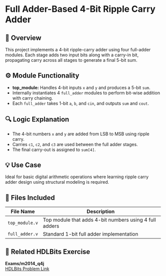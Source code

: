 # Full Adder-Based 4-Bit Ripple Carry Adder

## 🧠 Overview
This project implements a 4-bit ripple-carry adder using four full-adder modules. Each stage adds two input bits along with a carry-in bit, propagating carry across all stages to generate a final 5-bit sum.

## ⚙️ Module Functionality
- **top_module:** Handles 4-bit inputs `x` and `y` and produces a 5-bit `sum`.
- Internally instantiates 4 `full_adder` modules to perform bit-wise addition with carry chaining.
- Each `full_adder` takes 1-bit `a`, `b`, and `cin`, and outputs `sum` and `cout`.

## 🔍 Logic Explanation
- The 4-bit numbers `x` and `y` are added from LSB to MSB using ripple carry.
- Carries `c1`, `c2`, and `c3` are used between the full adder stages.
- The final carry-out is assigned to `sum[4]`.

## 💡 Use Case
Ideal for basic digital arithmetic operations where learning ripple carry adder design using structural modeling is required.

## 📁 Files Included

| File Name         | Description                              |
|------------------|------------------------------------------|
| `top_module.v`    | Top module that adds 4-bit numbers using 4 full adders |
| `full_adder.v`    | Standard 1-bit full adder implementation |

## 🔗 Related HDLBits Exercise
**Exams/m2014_q4j**  
[HDLBits Problem Link](https://hdlbits.01xz.net/wiki/Exams/m2014_q4j)
